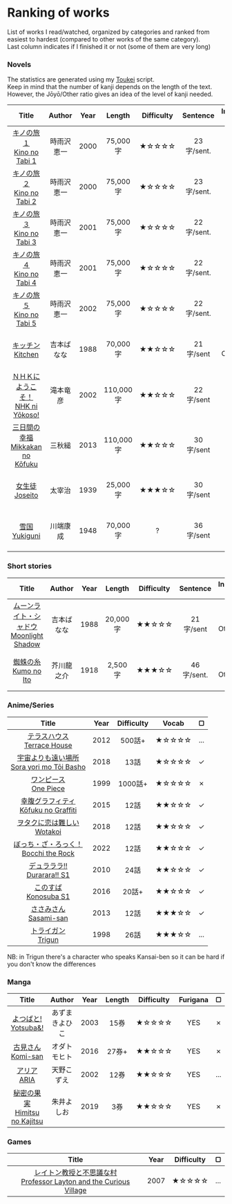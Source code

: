 # Ranking of works

List of works I read/watched, organized by categories and ranked from easiest to hardest (compared to other works of the same category).<br>
Last column indicates if I finished it or not (some of them are very long)

### Novels

The statistics are generated using my [Toukei](https://github.com/IgrecL/Toukei) script.<br>
Keep in mind that the number of kanji depends on the length of the text. However, the Jōyō/Other ratio gives an idea of the level of kanji needed.

| Title | Author | Year | Length | Difficulty | Sentence | Individual kanji | ▢
| :---: | :---: | :---: | :---: | :---: | :---: | :---: | :---:
| [キノの旅１<br>Kino no Tabi 1](https://itazuranekoyomi1.neocities.org/library/shousetu/volume/satu001990/satu001990.html) | 時雨沢恵一 | 2000 | 75,000字 | ★☆☆☆☆ | 23字/sent. | Jōyō : 1209字<br>Other : 134字| ✓
| [キノの旅２<br>Kino no Tabi 2](https://itazuranekoyomi1.neocities.org/library/shousetu/volume/satu001991/satu001991.html) | 時雨沢恵一 | 2000 | 75,000字 | ★☆☆☆☆ | 23字/sent. | Jōyō : 1288字<br>Other : 142字 | ✓
| [キノの旅３<br>Kino no Tabi 3](https://itazuranekoyomi1.neocities.org/library/shousetu/volume/satu001992/satu001992.html) | 時雨沢恵一 | 2001 | 75,000字 | ★☆☆☆☆ | 22字/sent. | Jōyō : 1227字<br>Other : 145字 | ✓
| [キノの旅４<br>Kino no Tabi 4](https://itazuranekoyomi1.neocities.org/library/shousetu/volume/satu001993/satu001993.html) | 時雨沢恵一 | 2001 | 75,000字 | ★☆☆☆☆ | 22字/sent. | Jōyō : 1225字<br>Other : 132字 | ✓
| [キノの旅５<br>Kino no Tabi 5](https://itazuranekoyomi1.neocities.org/library/shousetu/volume/satu001994/satu001994.html) | 時雨沢恵一 | 2002 | 75,000字 | ★☆☆☆☆ | 22字/sent. | Jōyō : 1246字<br>Other : 140字 | ✓
| [キッチン<br>Kitchen](https://yonde.itazuraneko.org/novelhtml/23917.html) | 吉本ばなな | 1988 | 70,000字 | ★★☆☆☆ | 21字/sent | Jōyō : 1047字<br>Other : 28字 | ✓
| [ＮＨＫにようこそ！<br>NHK ni Yōkoso!](https://itazuranekoyomi1.neocities.org/library/shousetu/volume/satu000526/satu000526.html) | 滝本竜彦 | 2002 | 110,000字 | ★★☆☆☆ | 22字/sent | Jōyō : 1418字<br>Other : 238字 | ✗
| [三日間の幸福<br>Mikkakan no Kōfuku](https://itazuranekoyomi1.neocities.org/library/shousetu/volume/satu003446/satu003446.html) | 三秋縋 | 2013 | 110,000字 | ★★☆☆☆ | 30字/sent | Jōyō : 1315字<br>Other : 223字 | ✓
| [女生徒<br>Joseito](https://www.aozora.gr.jp/cards/000035/files/275_13903.html) | 太宰治 | 1939 | 25,000字 | ★★★☆☆ | 30字/sent | Jōyō : 916字<br>Other : 128字 | ✓
| [雪国<br>Yukiguni](https://en.wikipedia.org/wiki/Snow_Country) | 川端康成 | 1948 | 70,000字 | ? | 36字/sent | Jōyō : 1206字<br>Other : 329字 | ...

### Short stories

| Title | Author | Year | Length | Difficulty | Sentence | Individual kanji | ▢
| :---: | :---: | :---: | :---: | :---: | :---: | :---: | :---:
| [ムーンライト・シャドウ<br>Moonlight Shadow](https://yonde.itazuraneko.org/novelhtml/23917.html) | 吉本ばなな | 1988 | 20,000字 | ★★☆☆☆ | 21字/sent | Jōyō : 666字<br>Other : 20字 | ✓
| [蜘蛛の糸<br>Kumo no Ito](https://www.aozora.gr.jp/cards/000879/files/92_14545.html) | 芥川龍之介 | 1918 | 2,500字 | ★★★☆☆ | 46字/sent. | Jōyō : 209字<br>Other : 30字 | ✓

### Anime/Series

| Title | Year | Difficulty | Vocab | ▢
| :---: | :---: | :---: | :---: | :---:
| [テラスハウス<br>Terrace House](https://en.wikipedia.org/wiki/Terrace_House) | 2012 | 500話+ | ★☆☆☆☆ | ...
| [宇宙よりも遠い場所<br>Sora yori mo Tōi Basho](https://anilist.co/anime/99426/) | 2018 | 13話 | ★☆☆☆☆ | ✓
| [ワンピース<br>One Piece](https://anilist.co/anime/21/ONE-PIECE/) | 1999 | 1000話+ | ★☆☆☆☆ | ✗
| [幸腹グラフィティ<br>Kōfuku no Graffiti](https://anilist.co/anime/20744/) | 2015 | 12話 | ★★☆☆☆ | ✓
| [ヲタクに恋は難しい<br>Wotakoi](https://anilist.co/anime/99578/) | 2018 | 12話 | ★★☆☆☆ | ✓
| [ぼっち・ざ・ろっく！<br>Bocchi the Rock](https://anilist.co/anime/130003/) | 2022 | 12話 | ★★☆☆☆ | ✓
| [デュラララ!!<br>Durarara!! S1](https://anilist.co/anime/6746/) | 2010 | 24話 | ★★☆☆☆ | ✓
| [このすば<br>Konosuba S1](https://anilist.co/anime/21202/) | 2016 | 20話+ | ★★☆☆☆ | ✓
| [ささみさん<br>Sasami-san](https://anilist.co/anime/14515/) | 2013 | 12話 | ★★★☆☆ | ✓
| [トライガン<br>Trigun](https://anilist.co/anime/6/TRIGUN/) | 1998 | 26話 | ★★★☆☆ | ...

NB: in Trigun there's a character who speaks Kansai-ben so it can be hard if you don't know the differences 

### Manga

| Title | Author | Year | Length | Difficulty | Furigana |▢
| :---: | :---: | :---: | :---: | :---: | :---: | :---:
| [よつばと!<br>Yotsuba&!](https://anilist.co/manga/30104/) | あずまきよひこ | 2003 | 15券 | ★☆☆☆☆ | YES | ✗
| [古見さん<br>Komi-san](https://anilist.co/manga/97852/) | オダトモヒト | 2016 | 27券+ | ★★☆☆☆ | YES | ✗
| [アリア<br>ARIA](https://anilist.co/manga/30081/ARIA/) | 天野こずえ | 2002 | 12券 | ★★☆☆☆ | YES | ...
| [秘密の果実<br>Himitsu no Kajitsu](https://anilist.co/manga/116835/) | 朱井よしお | 2019 | 3券 | ★★☆☆☆ | YES | ✗

### Games

| Title | Year | Difficulty | ▢
| :---: | :---: | :---: | :---:
| [レイトン教授と不思議な村<br>Professor Layton and the Curious Village](https://ja.wikipedia.org/wiki/%E3%83%AC%E3%82%A4%E3%83%88%E3%83%B3%E6%95%99%E6%8E%88%E3%81%A8%E4%B8%8D%E6%80%9D%E8%AD%B0%E3%81%AA%E7%94%BA) | 2007 | ★☆☆☆☆ | ...
